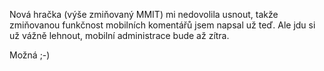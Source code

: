 <!-- dcterms:identifier = riderweblog#37 -->
<!-- dcterms:title = Mobilní komentáře už fungují -->
<!-- np9:categoryId = 2 -->
<!-- x4w:category = Lidé a jiná zvěř -->
<!-- np9:authorId = 1 -->
<!-- np9:authorEmail = michal.valasek@altairis.cz -->
<!-- dcterms:creator = Michal Altair Valášek -->
<!-- dcterms:created = 2003-04-04T04:22:18+02:00 -->
<!-- dcterms:date = 2003-04-04T04:22:18+02:00 -->

Nová hračka (výše zmiňovaný MMIT) mi nedovolila usnout, takže zmiňovanou funkčnost mobilních komentářů jsem napsal už teď. Ale jdu si už vážně lehnout, mobilní administrace bude až zítra. 

Možná ;-)